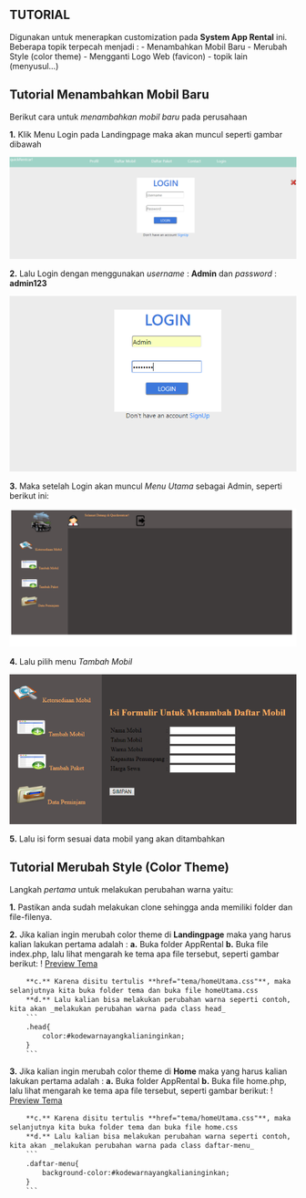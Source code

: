 ## TUTORIAL
Digunakan untuk menerapkan customization pada **System App Rental** ini. Beberapa topik terpecah menjadi :
	- Menambahkan Mobil Baru
	- Merubah Style (color theme)
	- Mengganti Logo Web (favicon)
	- topik lain (menyusul...)
	
## Tutorial Menambahkan Mobil Baru
Berikut cara untuk _menambahkan mobil baru_ pada perusahaan

**1.** Klik Menu Login pada Landingpage
maka akan muncul seperti gambar dibawah 

![Preview Login](../images/Login1.png)

**2.** Lalu Login dengan menggunakan _username_ : **Admin** dan _password_ : **admin123**

![Preview Login Admin](../images/loginAdmin.png)

**3.** Maka setelah Login akan muncul _Menu Utama_ sebagai Admin, seperti berikut ini:

![Preview Menu Admin](../images/menuAdmin.png)

**4.** Lalu pilih menu _Tambah Mobil_

![Preview Menu Tambah Mobil](../images/tambahMobil.png)

**5.** Lalu isi form sesuai data mobil yang akan ditambahkan

## Tutorial Merubah Style (Color Theme)
Langkah _pertama_ untuk melakukan perubahan warna yaitu:

**1.** Pastikan anda sudah melakukan clone sehingga anda memiliki folder dan file-filenya.

**2.** Jika kalian ingin merubah color theme di **Landingpage** maka yang harus kalian lakukan pertama adalah :
		**a.** Buka folder AppRental
		**b.** Buka file index.php, lalu lihat mengarah ke tema apa file tersebut, seperti gambar berikut:
		! [Preview Tema](../images/tema1.png)
		
		**c.** Karena disitu tertulis **href="tema/homeUtama.css"**, maka selanjutnya kita buka folder tema dan buka file homeUtama.css
		**d.** Lalu kalian bisa melakukan perubahan warna seperti contoh, kita akan _melakukan perubahan warna pada class head_
		```
		.head{
			color:#kodewarnayangkalianinginkan;
		}
		```

**3.** Jika kalian ingin merubah color theme di **Home** maka yang harus kalian lakukan pertama adalah :
		**a.** Buka folder AppRental
		**b.** Buka file home.php, lalu lihat mengarah ke tema apa file tersebut, seperti gambar berikut:
		! [Preview Tema](../images/home2.png)
		
		**c.** Karena disitu tertulis **href="tema/homeUtama.css"**, maka selanjutnya kita buka folder tema dan buka file home.css
		**d.** Lalu kalian bisa melakukan perubahan warna seperti contoh, kita akan _melakukan perubahan warna pada class daftar-menu_
		```
		.daftar-menu{
			background-color:#kodewarnayangkalianinginkan;
		}
		```
		
		
		
